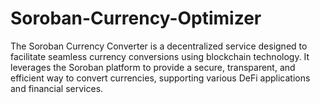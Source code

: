 # Soroban-Currency-Optimizer
The Soroban Currency Converter is a decentralized service designed to facilitate seamless currency conversions using blockchain technology. It leverages the Soroban platform to provide a secure, transparent, and efficient way to convert currencies, supporting various DeFi applications and financial services.
